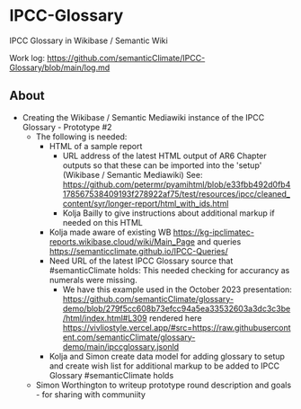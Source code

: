 # IPCC-Glossary
IPCC Glossary in Wikibase / Semantic Wiki

Work log: https://github.com/semanticClimate/IPCC-Glossary/blob/main/log.md

## About

 - Creating the Wikibase / Semantic Mediawiki instance of the IPCC Glossary - Prototype #2
   - The following is needed:
     - HTML of a sample report
       - URL address of the latest HTML output of AR6 Chapter outputs so that these can be imported into the 'setup' (Wikibase / Semantic Mediawiki) See: https://github.com/petermr/pyamihtml/blob/e33fbb492d0fb4178567538409193f278922af75/test/resources/ipcc/cleaned_content/syr/longer-report/html_with_ids.html
       - Kolja Bailly to give instructions about additional markup if needed on this HTML
     - Kolja made aware of existing WB https://kg-ipclimatec-reports.wikibase.cloud/wiki/Main_Page and queries https://semanticclimate.github.io/IPCC-Queries/
     - Need URL of the latest IPCC Glossary source that #semanticClimate holds: This needed checking for accurancy as numerals were missing.
       - We have this example used in the October 2023 presentation: https://github.com/semanticClimate/glossary-demo/blob/279f5cc608b73efcc94a5ea33532603a3dc3c3be/html/index.html#L309 rendered here https://vivliostyle.vercel.app/#src=https://raw.githubusercontent.com/semanticClimate/glossary-demo/main/ipccglossary.jsonld
     - Kolja and Simon create data model for adding glossary to setup and create wish list for additional markup to be added to IPCC Glossary #semanticClimate holds
   - Simon Worthington to writeup prototype round description and goals - for sharing with communiity
    


